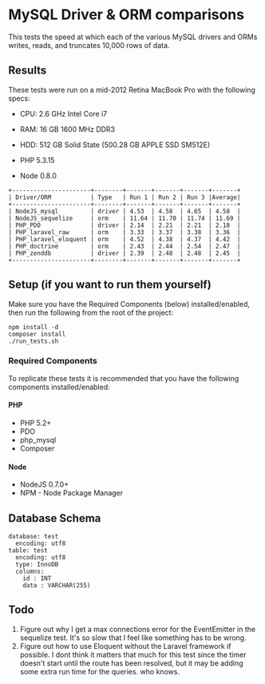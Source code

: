 # MySQL Driver & ORM comparisons

This tests the speed at which each of the various MySQL drivers and ORMs writes, reads, and
truncates 10,000 rows of data.


## Results

These tests were run on a mid-2012 Retina MacBook Pro with the following specs:

* CPU: 2.6 GHz Intel Core i7
* RAM: 16 GB 1600 MHz DDR3
* HDD: 512 GB Solid State (500.28 GB APPLE SSD SM512E)

* PHP 5.3.15
* Node 0.8.0

```
+----------------------+--------+-------+-------+-------+-------+
| Driver/ORM           | Type   | Run 1 | Run 2 | Run 3 |Average|
+----------------------+--------+-------+-------+-------+-------+
| NodeJS_mysql         | driver | 4.53  | 4.58  | 4.65  | 4.58  |
| NodeJS_sequelize     | orm    | 11.64 | 11.70 | 11.74 | 11.69 |
| PHP_PDO              | driver | 2.14  | 2.21  | 2.21  | 2.18  |
| PHP_laravel_raw      | orm    | 3.33  | 3.37  | 3.38  | 3.36  |
| PHP_laravel_eloquent | orm    | 4.52  | 4.38  | 4.37  | 4.42  |
| PHP_doctrine         | orm    | 2.43  | 2.44  | 2.54  | 2.47  |
| PHP_zenddb           | driver | 2.39  | 2.48  | 2.48  | 2.45  |
+----------------------+--------+-------+-------+-------+-------+
```


## Setup (if you want to run them yourself)
Make sure you have the Required Components (below) installed/enabled, then run the following from
the root of the project:
```
npm install -d
composer install
./run_tests.sh
```

### Required Components
To replicate these tests it is recommended that you have the following components installed/enabled:

#### PHP

* PHP 5.2+
* PDO
* php_mysql
* Composer

#### Node

* NodeJS 0.7.0+
* NPM - Node Package Manager


## Database Schema

```
database: test
  encoding: utf8
table: test
  encoding: utf8
  type: InnoDB
  columns:
    id : INT
    data : VARCHAR(255)
```


## Todo

1. Figure out why I get a max connections error for the EventEmitter in the sequelize test. It's so
   slow that I feel like something has to be wrong.
2. Figure out how to use Eloquent without the Laravel framework if possible. I dont think it matters
   that much for this test since the timer doesn't start until the route has been resolved, but it
   may be adding some extra run time for the queries. who knows.